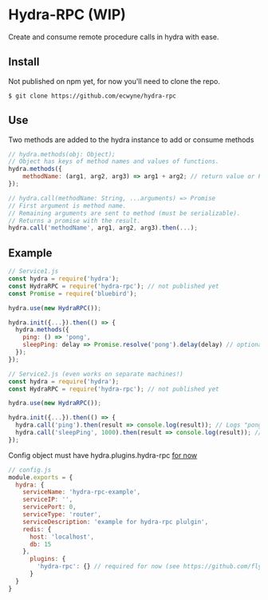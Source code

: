 # Hydra-RPC (WIP)
Create and consume remote procedure calls in hydra with ease.

## Install
Not published on npm yet, for now you'll need to clone the repo.
```shell
$ git clone https://github.com/ecwyne/hydra-rpc
```
## Use
Two methods are added to the hydra instance to add or consume methods
```javascript
// hydra.methods(obj: Object);
// Object has keys of method names and values of functions.
hydra.methods({
    methodName: (arg1, arg2, arg3) => arg1 + arg2; // return value or Promise
});
```

```javascript
// hydra.call(methodName: String, ...arguments) => Promise
// First argument is method name.
// Remaining arguments are sent to method (must be serializable).
// Returns a promise with the result.
hydra.call('methodName', arg1, arg2, arg3).then(...);
```

## Example
```javascript
// Service1.js
const hydra = require('hydra');
const HydraRPC = require('hydra-rpc'); // not published yet
const Promise = require('bluebird');

hydra.use(new HydraRPC());

hydra.init({...}).then(() => {
  hydra.methods({
    ping: () => 'pong',
    sleepPing: delay => Promise.resolve('pong').delay(delay) // optionally return promises
  });
});
```

```javascript
// Service2.js (even works on separate machines!)
const hydra = require('hydra');
const HydraRPC = require('hydra-rpc'); // not published yet

hydra.use(new HydraRPC());

hydra.init({...}).then(() => {
  hydra.call('ping').then(result => console.log(result)); // Logs "pong"!
  hydra.call('sleepPing', 1000).then(result => console.log(result)); // Result comes back after 1000 ms!
});
```

Config object must have hydra.plugins.hydra-rpc [for now](https://github.com/flywheelsports/hydra/pull/85)
```javascript
// config.js
module.exports = {
  hydra: {
    serviceName: 'hydra-rpc-example',
    serviceIP: '',
    servicePort: 0,
    serviceType: 'router',
    serviceDescription: 'example for hydra-rpc plulgin',
    redis: {
      host: 'localhost',
      db: 15
    },
      plugins: {
        'hydra-rpc': {} // required for now (see https://github.com/flywheelsports/hydra/pull/85)
      }
  }
}
```